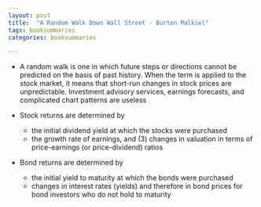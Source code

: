 ```yaml
---
layout: post
title:  "A Random Walk Down Wall Street - Burton Malkiel"
tags: booksummaries
categories: booksummaries

---
```


- A random walk is one in which future steps or directions cannot be predicted on the basis of past history. When the term is applied to the stock market, it means that short-run changes in stock prices are unpredictable. Investment advisory services, earnings forecasts, and complicated chart patterns are useless

- Stock returns are determined by
  - the initial dividend yield at which the stocks were purchased
  - the growth rate of earnings, and (3) changes in valuation in terms of price-earnings (or price-dividend) ratios

- Bond returns are determined by
  - the initial yield to maturity at which the bonds were purchased
  - changes in interest rates (yields) and therefore in bond prices for bond investors who do not hold to maturity
